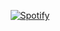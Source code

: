 <div align="center">

[![Spotify](https://serrspoti-za6d.vercel.app/api/spotify)](https://open.spotify.com/user/serr)

</div>
